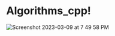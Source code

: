 # Algorithms_cpp!


![Screenshot 2023-03-09 at 7 49 58 PM](https://user-images.githubusercontent.com/101616957/224053026-c3fef130-3694-4116-8833-a3fa5f1296d2.jpg)


